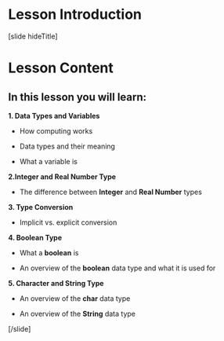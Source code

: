 # Lesson Introduction

[slide hideTitle]

# Lesson Content

## In this lesson you will learn:

**1. Data Types and Variables**

- How computing works

- Data types and their meaning

- What a variable is

**2.Integer and Real Number Type**

- The difference between **Integer** and **Real Number** types

**3. Type Conversion**

- Implicit vs. explicit conversion

**4. Boolean Type**

- What a **boolean** is

- An overview of the **boolean** data type and what it is used for

**5. Character and String Type**

- An overview of the **char** data type

- An overview of the **String** data type

[/slide]
